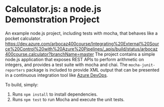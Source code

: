 Calculator.js: a node.js Demonstration Project
==============================================
An example node.js project, including tests with mocha, that behaves like
a pocket calculator.
https://dev.azure.com/arbocaz400course/Integrating%20External%20Source%20Control%20with%20Azure%20Pipelines/_apis/build/status/arbocaz400course.calculator?branchName=master
The project contains a simple node.js application that exposes REST APIs
to perform arithmetic on integers, and provides a test suite with mocha
and chai.  The `mocha-junit-reporters` package is included to provide XML
output that can be presented in a continuous integration tool like
[Azure DevOps](https://azure.com/devops).

To build, simply:

1. Runs `npm install` to install dependencies.
2. Runs `npm test` to run Mocha and execute the unit tests.

